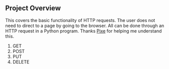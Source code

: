 ## Project Overview
This covers the basic functionality of HTTP requests. The user does not need to direct to a page by going to  the browser. All can be done through an HTTP request in a Python program.
Thanks [Pixe](https://pixe.la/) for helping me understand this.

1. GET
2. POST
3. PUT
4. DELETE 